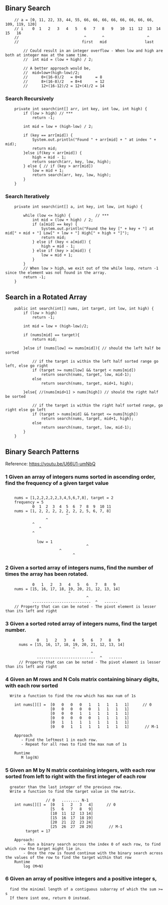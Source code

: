## Binary Search

```
    // a = [0, 11, 22, 33, 44, 55, 66, 66, 66, 66, 66, 66, 66, 66, 109, 119, 120]
    // i    0  1   2   3   4   5   6   7   8   9   10  11  12  13  14   15   16
    //                             ^       ^                   ^
    //                            first   mid                 last
```

```
        // Could result in an integer overflow - When low and high are both at integer max at the same time.
        //  int mid = (low + high) / 2;

        // A better approach would be,
        //  mid=low+(high-low)/2;
        //      0+(16-0)/2   = 0+8      = 8
        //      8+(16-8)/2   = 8+4      = 12
        //      12+(16-12)/2 = 12+(4)/2 = 14
```

### Search Recursively
```
    private int search(int[] arr, int key, int low, int high) {
        if (low > high) // ***
            return -1;

        int mid = low + (high-low) / 2;

        if (key == arr[mid]) {
            System.out.println("Found " + arr[mid] + " at index " + mid);
            return mid;
        }else if(key < arr[mid]) {
            high = mid - 1;
            return search(arr, key, low, high);
        } else { // if (key > arr[mid])
            low = mid + 1;
            return search(arr, key, low, high);
        }
    }
```

### Search Iteratively
```
    private int search(int[] a, int key, int low, int high) {

        while (low <= high) {           // ***
            int mid = (low + high) / 2;
            if (a[mid] == key) {
                System.out.println("Found the key [" + key + "] at mid[" + mid + "] Low[" + low + "] High[" + high + "]");
                return mid;
            } else if (key < a[mid]) {
                high = mid - 1;
            } else if (key > a[mid]) {
                low = mid + 1;
            }
        }
        // When low > high, we exit out of the while loop, return -1 since the element was not found in the array.
        return -1;
    }
```

## Search in a Rotated Array
```
    public int search(int[] nums, int target, int low, int high) {
        if (low > high)
            return -1;

        int mid = low + (high-low)/2;

        if (nums[mid] == target){
            return mid;

        }else if (nums[low] <= nums[mid]){ // should the left half be sorted

            // if the target is within the left half sorted range go left, else go right
            if (target >= nums[low] && target < nums[mid])
                return search(nums, target, low, mid-1);
            else
                return search(nums, target, mid+1, high);

        }else{ //(nums[mid+1] > nums[high]) // should the right half be sorted

            // if the target is within the right half sorted range, go right else go left
            if (target > nums[mid] && target <= nums[high])
                return search(nums, target, mid+1, high);
            else
                return search(nums, target, low, mid-1);
        }
    }
```

## Binary Search Patterns
Reference: https://youtu.be/U66U1-umNbQ

### 1 Given an array of integers nums sorted in ascending order, find the frequency of a given target value
```

    nums = [1,2,2,2,2,2,3,4,5,6,7,8], target = 2
    frequency = 5
            0  1  2  3  4  5  6  7  8  9  10 11
    nums = [1, 2, 2, 2, 2, 2, 2, 2, 5, 6, 7, 8]
                           ^
                  ^
            ^
               ^
            ^

              low = 1
                                    ^
                        ^
                              ^
```
### 2 Given a sorted array of integers nums, find the number of times the array has been rotated.
```
            0   1   2   3   4   5   6   7   8   9
    nums = [15, 16, 17, 18, 19, 20, 21, 12, 13, 14]
                            ^
                                    ^
            --------------------------  ^   ------
    // Property that can can be noted - The pivot element is lesser than its left and right

```

### 3  Given a sorted roted array of integers nums, find the target number.
```
              0   1   2   3   4   5   6   7   8   9
      nums = [15, 16, 17, 18, 19, 20, 21, 12, 13, 14]
                              ^
                                      ^
              --------------------------  ^   ------
      // Property that can can be noted - The pivot element is lesser than its left and right
```

### 4 Given an M rows and N Cols matrix containing binary digits, with each row sorted
      Write a function to find the row which has max num of 1s
```               // 0 ...........................  N-1
    int nums[][] =  [0   0   0   0   1   1   1   1   1]      // 0
                    [0   0   0   0   0   1   1   1   1]
                    [0   0   0   1   1   1   1   1   1]
                    [0   0   0   0   0   1   1   1   1]
                    [0   1   1   1   1   1   1   1   1]
                    [0   0   1   1   1   1   1   1   1]       // M-1

    Approach
       - Find the leftmost 1 in each row.
       - Repeat for all rows to find the max num of 1s

    Runtime
       M log(N)
```


### 5 Given an M by N matrix containing integers, with each row sorted from left to right with the first integer of each row
      greater than the last integer of the previous row.
      Write a function to find the target value in the matrix.

```
                  // 0   ........ N-1
    int nums[][] =  [0   1   2   3   4]      // 0
                    [5   6   7   8   9]
                    [10  11  12  13 14]
                    [15  16  17  18 19]
                    [20  21  22  23 24]
                    [25  26  27  28 29]       // M-1
         target = 17

    Approach:
        - Run a binary search across the index 0 of each row, to find which row the target might lie in.
        - Once the row is found continue with the binary search across the values of the row to find the target within that row
    Runtime
        log (M+N)
```
### 6 Given an array of positive integers and a positive integer s,
      find the minimal length of a contiguous subarray of which the sum >= s
      If there isnt one, return 0 instead.
